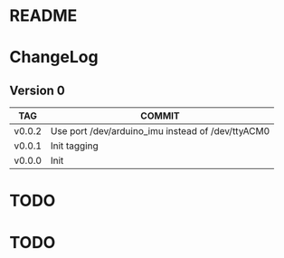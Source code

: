 # README
 
# ChangeLog 
 
## Version 0
|TAG|COMMIT|
|---|------|
|v0.0.2|Use port /dev/arduino_imu instead of /dev/ttyACM0|
|v0.0.1|Init tagging|
|v0.0.0|Init|
 
# TODO 
 
# TODO
